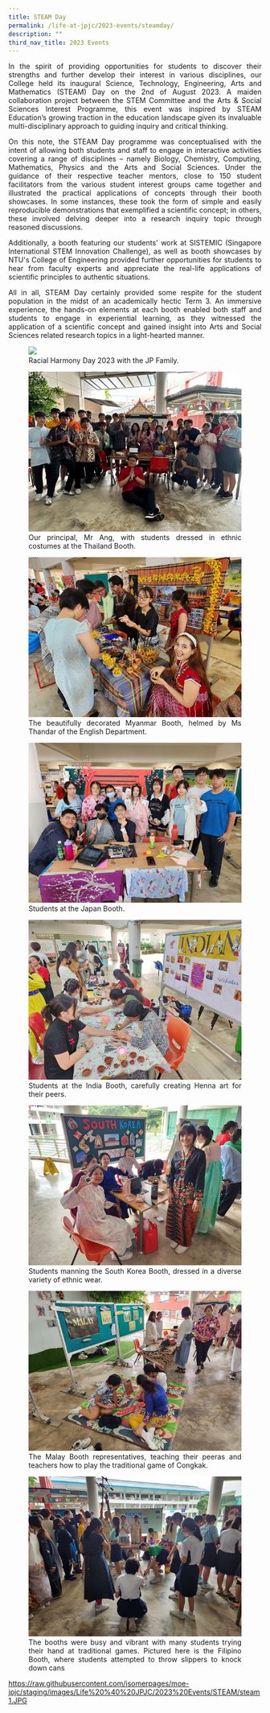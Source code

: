 ```yaml
---
title: STEAM Day
permalink: /life-at-jpjc/2023-events/steamday/
description: ""
third_nav_title: 2023 Events
---
```

<div align="justify">

<p>  In the spirit of providing opportunities for students to discover their strengths and further develop their interest in various disciplines, our College held its inaugural Science, Technology, Engineering, Arts and Mathematics (STEAM) Day on the 2nd of August 2023. A maiden collaboration project between the STEM Committee and the Arts &amp; Social Sciences Interest Programme, this event was inspired by STEAM Education’s growing traction in the education landscape given its invaluable multi-disciplinary approach to guiding inquiry and critical thinking.</p>

<p>On this note, the STEAM Day programme was conceptualised with the intent of allowing both students and staff to engage in interactive activities covering a range of&nbsp;disciplines – namely Biology, Chemistry, Computing, Mathematics, Physics and the Arts and Social Sciences. Under the guidance of their respective teacher mentors, close to 150 student facilitators from the various student interest groups came together and illustrated the practical applications of concepts through their booth showcases. In some instances, these took the form of simple and easily reproducible demonstrations that exemplified a scientific concept; in others, these involved delving deeper into a research inquiry topic through reasoned discussions.</p>

<p>Additionally, a booth featuring our students' work at SISTEMIC (Singapore International STEM Innovation Challenge), as well as booth showcases by NTU's College of Engineering provided further opportunities for students to hear from faculty experts and appreciate the real-life applications of scientific principles to authentic situations.</p>

<p>  All in all, STEAM Day certainly provided some respite for the student population in the midst of an academically hectic Term 3. An immersive experience, the hands-on elements at each booth enabled both staff and students to engage in experiential learning, as they witnessed the application of a scientific concept and gained insight into Arts and Social Sciences related research topics in a light-hearted manner.</p>

<figure>
<img src="/images/Life%20%40%20JPJC/2023%20Events/steamday/steam1.jpg">
<figcaption>Racial Harmony Day 2023 with the JP Family.</figcaption></figure>
	
<figure>
<img src="/images/Life%20%40%20JPJC/2023%20Events/RHDCom/rhdcom2.jpg">
<figcaption> Our principal, Mr Ang, with students dressed in ethnic costumes at the Thailand Booth.</figcaption></figure>
	
<figure>
<img src="/images/Life%20%40%20JPJC/2023%20Events/RHDCom/rhdcom3.jpg">
<figcaption> The beautifully decorated Myanmar Booth, helmed by Ms Thandar of the English Department.</figcaption></figure>

<figure>
<img src="/images/Life%20%40%20JPJC/2023%20Events/RHDCom/rhdcom4.jpg">
<figcaption> Students at the Japan Booth.</figcaption></figure>

<figure>
<img src="/images/Life%20%40%20JPJC/2023%20Events/RHDCom/rhdcom5.jpg">
<figcaption>Students at the India Booth, carefully creating Henna art for their peers.</figcaption></figure>
	
<figure>
<img src="/images/Life%20%40%20JPJC/2023%20Events/RHDCom/rhdcom6.jpg">
<figcaption> Students manning the South Korea Booth, dressed in a diverse variety of ethnic wear.</figcaption></figure>
	
<figure>
<img src="/images/Life%20%40%20JPJC/2023%20Events/RHDCom/rhdcom7.jpg">
<figcaption>  The Malay Booth representatives, teaching their peeras and teachers how to play the traditional game of Congkak.
</figcaption></figure>
	
<figure>
<img src="/images/Life%20%40%20JPJC/2023%20Events/RHDCom/rhdcom8.jpg">
<figcaption> The booths were busy and vibrant with many students trying their hand at traditional games. Pictured here is the Filipino Booth, where students attempted to throw slippers to knock down cans</figcaption></figure>
	
	
	
	
</div>


https://raw.githubusercontent.com/isomerpages/moe-jpjc/staging/images/Life%20%40%20JPJC/2023%20Events/STEAM/steam1.JPG